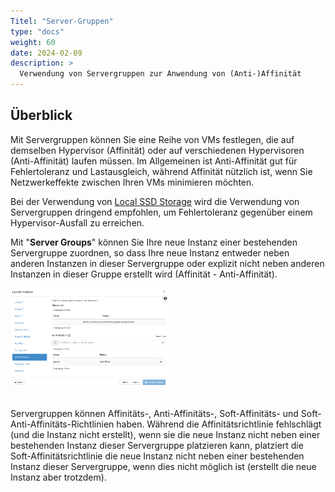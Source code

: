 ```yaml
---
Titel: "Server-Gruppen"
type: "docs"
weight: 60
date: 2024-02-09
description: >
  Verwendung von Servergruppen zur Anwendung von (Anti-)Affinität
---
```


## Überblick

Mit Servergruppen können Sie eine Reihe von VMs festlegen, die auf demselben Hypervisor (Affinität) oder auf verschiedenen Hypervisoren (Anti-Affinität) laufen müssen. Im Allgemeinen ist Anti-Affinität gut für Fehlertoleranz und Lastausgleich, während Affinität nützlich ist, wenn Sie Netzwerkeffekte zwischen Ihren VMs minimieren möchten.

Bei der Verwendung von [Local SSD Storage](../../local-storage/) wird die Verwendung von Servergruppen dringend empfohlen, um Fehlertoleranz gegenüber einem Hypervisor-Ausfall zu erreichen.

Mit "**Server Groups**" können Sie Ihre neue Instanz einer bestehenden Servergruppe zuordnen, so dass Ihre neue Instanz entweder neben anderen Instanzen in dieser Servergruppe oder explizit nicht neben anderen Instanzen in dieser Gruppe erstellt wird (Affinität - Anti-Affinität).

<img src="2023-03-31_13-54.png" alt="Bildschirmfoto des Servergruppenmenüs" width="50%" height="50%" title="Servergruppenmenü">
<br/><br/>

Servergruppen können Affinitäts-, Anti-Affinitäts-, Soft-Affinitäts- und Soft-Anti-Affinitäts-Richtlinien haben. Während die Affinitätsrichtlinie fehlschlägt (und die Instanz nicht erstellt), wenn sie die neue Instanz nicht neben einer bestehenden Instanz dieser Servergruppe platzieren kann, platziert die Soft-Affinitätsrichtlinie die neue Instanz nicht neben einer bestehenden Instanz dieser Servergruppe, wenn dies nicht möglich ist (erstellt die neue Instanz aber trotzdem).